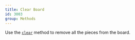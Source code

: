 ```yaml
---
title: Clear Board
id: 3003
group: Methods
---
```


Use the <a href="docs.html#methods:clear"><code class="js plain">clear</code></a> method to remove all the pieces from the board.
